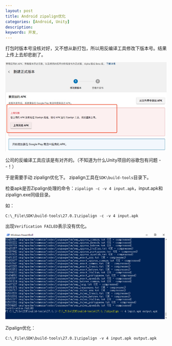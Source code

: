 ```yaml
---
layout: post
title: Android zipalign优化
categories: [Android, Unity]
description: 
keywords: 开发, 
---
```


打包时版本号没核对好，又不想从新打包，所以用反编译工具修改下版本号。结果上传上去却悲剧了。

![zipalign](/Img/Android/package/zipalign.png)

公司的反编译工具应该是有对齐的。（不知道为什么Unity项目的谷歌包有问题 - -！）

于是需要手动 zipalign优化下。 zipalign工具在`SDK\build-tools`目录下。

检查apk是否Zipalign处理的命令：`zipalign -c -v 4 input.apk`，input.apk和zipalign.exe同级目录。

如：

```
C:\_File\SDK\build-tools\27.0.1\zipalign -c -v 4 input.apk
```

出现`Verification FAILED`表示没有优化。

![ziplign01](/Img/Android/package/ziplign01.png)

Zipalign优化：

```
C:\_File\SDK\build-tools\27.0.1\zipalign -v 4 input.apk output.apk
```